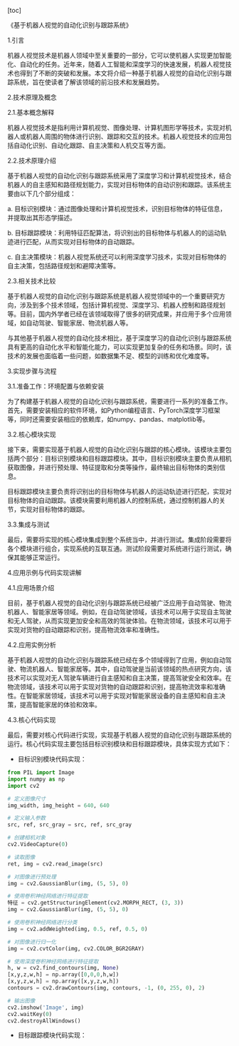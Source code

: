 
[toc]                    
                
                
《基于机器人视觉的自动化识别与跟踪系统》

1.引言

机器人视觉技术是机器人领域中至关重要的一部分，它可以使机器人实现更加智能化、自动化的任务。近年来，随着人工智能和深度学习的快速发展，机器人视觉技术也得到了不断的突破和发展。本文将介绍一种基于机器人视觉的自动化识别与跟踪系统，旨在使读者了解该领域的前沿技术和发展趋势。

2.技术原理及概念

2.1.基本概念解释

机器人视觉技术是指利用计算机视觉、图像处理、计算机图形学等技术，实现对机器人或机器人周围的物体进行识别、跟踪和交互的技术。机器人视觉技术的应用包括自动化识别、自动化跟踪、自主决策和人机交互等方面。

2.2.技术原理介绍

基于机器人视觉的自动化识别与跟踪系统采用了深度学习和计算机视觉技术，结合机器人的自主感知和路径规划能力，实现对目标物体的自动识别和跟踪。该系统主要由以下几个部分组成：

a. 目标识别模块：通过图像处理和计算机视觉技术，识别目标物体的特征信息，并提取出其形态学描述。

b. 目标跟踪模块：利用特征匹配算法，将识别出的目标物体与机器人的的运动轨迹进行匹配，从而实现对目标物体的自动跟踪。

c. 自主决策模块：机器人视觉系统还可以利用深度学习技术，实现对目标物体的自主决策，包括路径规划和避障决策等。

2.3.相关技术比较

基于机器人视觉的自动化识别与跟踪系统是机器人视觉领域中的一个重要研究方向，涉及到多个技术领域，包括计算机视觉、深度学习、机器人控制和路径规划等。目前，国内外学者已经在该领域取得了很多的研究成果，并应用于多个应用领域，如自动驾驶、智能家居、物流机器人等。

与其他基于机器人视觉的自动化技术相比，基于深度学习的自动化识别与跟踪系统具有更高的自动化水平和智能化能力，可以实现更加复杂的任务和场景。同时，该技术的发展也面临着一些问题，如数据集不足、模型的训练和优化难度等。

3.实现步骤与流程

3.1.准备工作：环境配置与依赖安装

为了构建基于机器人视觉的自动化识别与跟踪系统，需要进行一系列的准备工作。首先，需要安装相应的软件环境，如Python编程语言、PyTorch深度学习框架等，同时还需要安装相应的依赖库，如numpy、pandas、matplotlib等。

3.2.核心模块实现

接下来，需要实现基于机器人视觉的自动化识别与跟踪的核心模块。该模块主要包括两个部分：目标识别模块和目标跟踪模块。其中，目标识别模块主要负责从相机获取图像，并进行预处理、特征提取和分类等操作，最终输出目标物体的类别信息。

目标跟踪模块主要负责将识别出的目标物体与机器人的运动轨迹进行匹配，实现对目标物体的自动跟踪。该模块需要利用机器人的控制系统，通过控制机器人的关节，实现对目标物体的跟踪。

3.3.集成与测试

最后，需要将实现的核心模块集成到整个系统当中，并进行测试。集成阶段需要将各个模块进行组合，实现系统的互联互通。测试阶段需要对系统进行运行测试，确保其能够正常运行。

4.应用示例与代码实现讲解

4.1.应用场景介绍

目前，基于机器人视觉的自动化识别与跟踪系统已经被广泛应用于自动驾驶、物流机器人、智能家居等领域。例如，在自动驾驶领域，该技术可以用于实现自主驾驶和无人驾驶，从而实现更加安全和高效的驾驶体验。在物流领域，该技术可以用于实现对货物的自动跟踪和识别，提高物流效率和准确性。

4.2.应用实例分析

基于机器人视觉的自动化识别与跟踪系统已经在多个领域得到了应用，例如自动驾驶、物流机器人、智能家居等。其中，自动驾驶是当前该领域的热点研究方向，该技术可以实现对无人驾驶车辆进行自主感知和自主决策，提高驾驶安全和效率。在物流领域，该技术可以用于实现对货物的自动跟踪和识别，提高物流效率和准确性。在智能家居领域，该技术可以用于实现对智能家居设备的自主感知和自主决策，提高智能家居的体验和效率。

4.3.核心代码实现

最后，需要对核心代码进行实现，实现基于机器人视觉的自动化识别与跟踪系统的运行。核心代码实现主要包括目标识别模块和目标跟踪模块，具体实现方式如下：

- 目标识别模块代码实现：

```python
from PIL import Image
import numpy as np
import cv2

# 定义图像尺寸
img_width, img_height = 640, 640

# 定义输入参数
src, ref, src_gray = src, ref, src_gray

# 创建相机对象
cv2.VideoCapture(0)

# 读取图像
ret, img = cv2.read_image(src)

# 对图像进行预处理
img = cv2.GaussianBlur(img, (5, 5), 0)

# 使用卷积神经网络进行特征提取
特征 = cv2.getStructuringElement(cv2.MORPH_RECT, (3, 3))
img = cv2.GaussianBlur(img, (5, 5), 0)

# 使用卷积神经网络进行分类
img = cv2.addWeighted(img, 0.5, ref, 0.5, 0)

# 对图像进行归一化
img = cv2.cvtColor(img, cv2.COLOR_BGR2GRAY)

# 使用深度卷积神经网络进行特征提取
h, w = cv2.find_contours(img, None)
[x,y,z,w,h] = np.array([0,0,0,h,w])
[x,y,z,w,h] = np.array([x,y,z,w,h])
contours = cv2.drawContours(img, contours, -1, (0, 255, 0), 2)

# 输出图像
cv2.imshow('Image', img)
cv2.waitKey(0)
cv2.destroyAllWindows()
```

- 目标跟踪模块代码实现：


